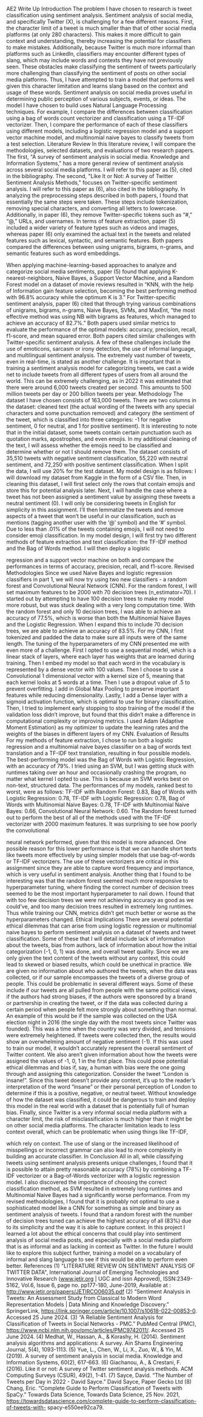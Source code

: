  AE2 Write Up
Introduction
The problem I have chosen to research is tweet classification using sentiment analysis. Sentiment analysis of social media, and specifically Twitter (X), is challenging for a few different reasons. First, the character limit of a tweet is much smaller than that of other social media platforms (at only 280 characters). This makes it more difficult to gain context and understanding, thereby increasing the potential for classifiers to make mistakes. Additionally, because Twitter is much more informal than platforms such as LinkedIn, classifiers may encounter different types of slang, which may include words and contexts they have not previously seen. These obstacles make classifying the sentiment of tweets particularly more challenging than classifying the sentiment of posts on other social media platforms. Thus, I have attempted to train a model that performs well given this character limitation and learns slang based on the context and usage of these words.
Sentiment analysis on social media proves useful in determining public perception of various subjects, events, or ideas. The model I have chosen to build uses Natural Language Processing techniques. For example, I compare the differences between classification using a bag of words count vectorizer and classification using a TF-IDF vectorizer. Then, I compare the performance of each of these classifiers using different models, including a logistic regression model and a support vector machine model, and multinomial naive bayes to classify tweets from a test selection.
Literature Review
In this literature review, I will compare the methodologies, selected datasets, and evaluations of two research papers. The first, "A survey of sentiment analysis in social media. Knowledge and Information Systems," has a more general review of sentiment analysis across several social media platforms. I will refer to this paper as (5), cited in the bibliography. The second, "Like It or Not: A survey of Twitter Sentiment Analysis Methods," focuses on Twitter-specific sentiment analysis. I will refer to this paper as (6), also cited in the bibliography.
In analyzing the preprocessing steps described in both papers, I found that essentially the same steps were taken. These steps include tokenization, removing special characters, and converting all letters to lowercase. Additionally, in paper (6), they remove Twitter-specific tokens such as “#,” “@,” URLs, and usernames.
In terms of feature extraction, paper (5) included a wider variety of feature types such as videos and images, whereas paper (6) only examined the actual text in the tweets and related features such as lexical, syntactic, and semantic features. Both papers compared the differences between using unigrams, bigrams, n-grams, and semantic features such as word embeddings.

 When applying machine-learning-based approaches to analyze and categorize social media sentiments, paper (5) found that applying K-nearest-neighbors, Naive Bayes, a Support Vector Machine, and a Random Forest model on a dataset of movie reviews resulted in “KNN, with the help of Information gain feature selection, becoming the best performing method with 96.8% accuracy while the optimum K is 3.” For Twitter-specific sentiment analysis, paper (6) cited that through trying various combinations of unigrams, bigrams, n-grams, Naive Bayes, SVMs, and MaxEnt, “the most effective method was using NB with bigrams as features, which managed to achieve an accuracy of 82.7%.” Both papers used similar metrics to evaluate the performance of the optimal models: accuracy, precision, recall, f1-score, and mean squared error.
Both papers cited similar challenges with Twitter-specific sentiment analysis. A few of these challenges include the use of emoticons, sarcasm or irony detection, the use of informal language, and multilingual sentiment analysis. The extremely vast number of tweets, even in real-time, is stated as another challenge. It is important that in training a sentiment analysis model for categorizing tweets, we cast a wide net to include tweets from all different types of users from all around the world. This can be extremely challenging, as in 2022 it was estimated that there were around 6,000 tweets created per second. This amounts to 500 million tweets per day or 200 billion tweets per year.
Methodology
The dataset I have chosen consists of 163,000 tweets. There are two columns in the dataset: cleaned text (the actual wording of the tweets with any special characters and some punctuation removed) and category (the sentiment of the tweet, which is classified into three categories: -1 for negative sentiment, 0 for neutral, and 1 for positive sentiment). It is interesting to note that in the initial dataset, some tweets contain certain punctuation such as quotation marks, apostrophes, and even emojis. In my additional cleaning of the text, I will assess whether the emojis need to be classified and determine whether or not I should remove them.
The dataset consists of 35,510 tweets with negative sentiment classification, 55,220 with neutral sentiment, and 72,250 with positive sentiment classification. When I split the data, I will use 20% for the test dataset.
My model design is as follows: I will download my dataset from Kaggle in the form of a CSV file. Then, in cleaning this dataset, I will first select only the rows that contain emojis and store this for potential analysis later. Next, I will handle the case where a tweet has not been assigned a sentiment value by assigning these tweets a neutral sentiment (0). I will only be considering tweets in English for simplicity in this assignment. I’ll then lemmatize the tweets and remove aspects of a tweet that won’t be useful in our classification, such as mentions (tagging another user with the ‘@’ symbol) and the ‘#’ symbol. Due to less than .01% of the tweets containing emojis, I will not need to consider emoji classification.
In my model design, I will first try two different methods of feature extraction and text classification: the TF-IDF method and the Bag of Words method. I will then deploy a logistic

 regression and a support vector machine on both and compare the performances in terms of accuracy, precision, recall, and f1-score.
Revised Methodologies
Since we used Naive Bayes and logistic regression classifiers in part 1, we will now try using two new classifiers - a random forest and Convolutional Neural Network (CNN). For the random forest, I will set maximum features to be 2000 with 70 decision trees (n_estimator=70). I started out by attempting to have 100 decision trees to make my model more robust, but was stuck dealing with a very long computation time. With the random forest and only 10 decision trees, I was able to achieve an accuracy of 77.5%, which is worse than both the Multinomial Naive Bayes and the Logistic Regression. When I expand this to include 70 decision trees, we are able to achieve an accuracy of 83.5%.
For my CNN, I first tokenized and padded the data to make sure all inputs were of the same length. The tuning of the hyperparameters of my CNN presented me with even more of a challenge. First I opted to use a sequential model, which is a linear stack of layers, where each layer has weights that are learned during training. Then I embed my model so that each word in the vocabulary is represented by a dense vector with 100 values. Then I choose to use a Convolutional 1 dimensional vector with a kernel size of 5, meaning that each kernel looks at 5 words at a time. Then I use a dropout value of .5 to prevent overfitting. I add in Global Max Pooling to preserve important features while reducing dimensionality. Lastly, I add a Dense layer with a sigmoid activation function, which is optimal to use for binary classification. Then, I tried to implement early stopping to stop training of the model if the validation loss didn’t improve, but found that this didn’t make a difference in computational complexity or improving metrics. I used Adam (Adaptive Moment Estimation) as my optimizer to update the learning rates and the weights of the biases in different layers of my CNN.
Evaluation of Results
For my methods of feature extraction, I chose to run both a logistic regression and a multinomial naive bayes classifier on a bag of words text translation and a TF-IDF text translation, resulting in four possible models. The best-performing model was the Bag of Words with Logistic Regression, with an accuracy of 79%.
I tried using an SVM, but I was getting stuck with runtimes taking over an hour and occasionally crashing the program, no matter what kernel I opted to use. This is because an SVM works best on non-text, structured data. The performances of my models, ranked best to worst, were as follows: TF-IDF with Random Forest: 0.83, Bag of Words with Logistic Regression: 0.78, TF-IDF with Logistic Regression: 0.78, Bag of Words with Multinomial Naive Bayes: 0.78, TF-IDF with Multinomial Naive Bayes: 0.66, Convolutional Neural Network: 0.60.
The Random forest turned out to perform the best of all of the methods used with the TF-IDF vectorizer with 2000 maximum features. It was surprising to see how poorly the convolutional

 neural network performed, given that this model is more advanced. One possible reason for this lower performance is that we can handle short texts like tweets more effectively by using simpler models that use bag-of-words or TF-IDF vectorizers. The use of these vectorizers are critical in this assignment since they are able to capture word frequency and importance, which is very useful in sentiment analysis. Another thing that I found to be interesting was that the random forest seemed much more responsive to hyperparameter tuning, where finding the correct number of decision trees seemed to be the most important hyperparameter to nail down. I found that with too few decision trees we were not achieving accuracy as good as we could’ve, and too many decision trees resulted in extremely long runtimes. Thus while training our CNN, metrics didn’t get much better or worse as the hyperparameters changed.
Ethical Implications
There are several potential ethical dilemmas that can arise from using logistic regression or multinomial naive bayes to perform sentiment analysis on a dataset of tweets and tweet classification. Some of these that I will detail include lack of information about the tweets, bias from authors, lack of information about how the initial categorization (-1, 0, 1) was done, and overall tweet quality.
Since we are only given the text content of the tweets without any context, this could lead to skewed or biased results, which could be unethical in practice. We are given no information about who authored the tweets, when the data was collected, or if our sample encompasses the tweets of a diverse group of people. This could be problematic in several different ways. Some of these include if our tweets are all pulled from people with the same political views, if the authors had strong biases, if the authors were sponsored by a brand or partnership in creating the tweet, or if the data was collected during a certain period when people felt more strongly about something than normal. An example of this would be if the sample was collected on the USA election night in 2016 (the single day with the most tweets since Twitter was founded). This was a time when the country was very divided, and tensions were extremely heightened. If tweets were collected then, the results would show an overwhelming amount of negative sentiment (-1). If this was used to train our model, it wouldn’t accurately represent the overall sentiment of Twitter content.
We also aren’t given information about how the tweets were assigned the values of -1, 0, 1 in the first place. This could pose potential ethical dilemmas and bias if, say, a human with bias were the one going through and assigning this categorization. Consider the tweet “London is insane!”. Since this tweet doesn’t provide any context, it’s up to the reader’s interpretation of the word “insane” or their personal perception of London to determine if this is a positive, negative, or neutral tweet. Without knowledge of how the dataset was classified, it could be dangerous to train and deploy this model in the real world with a dataset that is potentially full of human bias.
Finally, since Twitter is a very informal social media platform with a character limit, the risk of misclassification is much higher than it might be on other social media platforms. The character limitation leads to less context overall, which can be problematic when using things like TF-IDF,

 which rely on context. The use of slang or the increased likelihood of misspellings or incorrect grammar can also lead to more complexity in building an accurate classifier.
In Conclusion
All in all, while classifying tweets using sentiment analysis presents unique challenges, I found that it is possible to attain pretty reasonable accuracy (78%) by combining a TF-IDF vectorizer or a Bag-of-Words vectorizer with a logistic regression model. I also discovered the importance of choosing the correct classification method, as SVM resulted in extremely long runtimes and Multinomial Naive Bayes had a significantly worse performance. From my revised methodologies, I found that it is probably not optimal to use a sophisticated model like a CNN for something as simple and binary as sentiment analysis of tweets. I found that a random forest with the number of decision trees tuned can achieve the highest accuracy of all (83%) due to its simplicity and the way it is able to capture context.
In this project I learned a lot about the ethical concerns that could play into sentiment analysis of social media posts, and especially with a social media platform that is as informal and as lacking in context as Twitter. In the future I would like to explore this subject further, training a model on a vocabulary of informal and slang language to see if this would be able to perform even better.
References
(1) "LITERATURE REVIEW ON SENTIMENT ANALYSIS OF TWITTER DATA", International Journal of Emerging Technologies and Innovative Research (www.jetir.org | UGC and issn Approved), ISSN:2349-5162, Vol.6, Issue 6, page no. pp177-180, June-2019, Available at : http://www.jetir.org/papers/JETIRCO06035.pdf
(2) “Sentiment Analysis in Tweets: An Assessment Study from Classical to Modern Word Representation Models | Data Mining and Knowledge Discovery.” SpringerLink, https://link.springer.com/article/10.1007/s10618-022-00853-0. Accessed 25 June 2024.
(3) “A Reliable Sentiment Analysis for Classification of Tweets in Social Networks - PMC.” PubMed Central (PMC), https://www.ncbi.nlm.nih.gov/pmc/articles/PMC9742011/. Accessed 25 June 2024.
(4) Medhat, W., Hassan, A., & Korashy, H. (2014). Sentiment analysis algorithms and applications: A survey. Ain Shams Engineering Journal, 5(4), 1093-1113.
(5) Yue, L., Chen, W., Li, X., Zuo, W., & Yin, M. (2019). A survey of sentiment analysis in social media. Knowledge and Information Systems, 60(2), 617-663.
(6) Giachanou, A., & Crestani, F. (2016). Like it or not: A survey of Twitter sentiment analysis methods. ACM Computing Surveys (CSUR), 49(2), 1-41.
(7) Sayce, David. “The Number of Tweets per Day in 2022 - David Sayce.” David Sayce, Paper Gecko Ltd
(8) Chang, Eric. “Complete Guide to Perform Classification of Tweets with SpaCy.” Towards Data Science, Towards Data Science, 25 Nov. 2021, https://towardsdatascience.com/complete-guide-to-perform-classification-of-tweets-with- spacy-e550ee92ca79.
 
